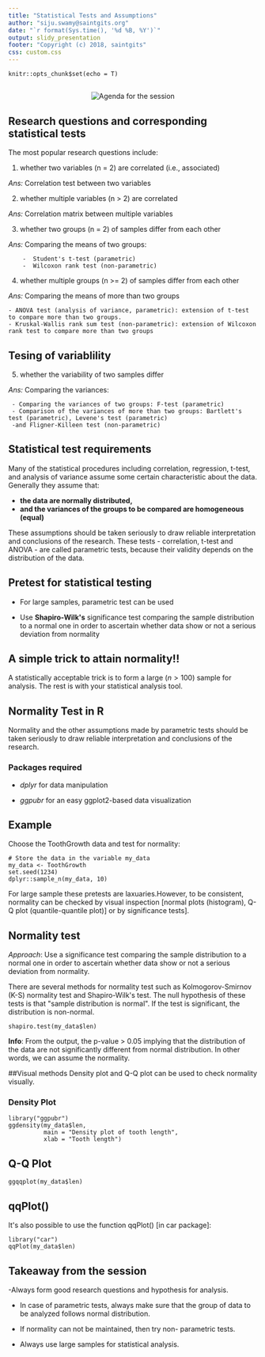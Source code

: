 ```yaml
---
title: "Statistical Tests and Assumptions"
author: "siju.swamy@saintgits.org"
date: "`r format(Sys.time(), '%d %B, %Y')`"
output: slidy_presentation
footer: "Copyright (c) 2018, saintgits"
css: custom.css
---
```


```{r setup, include=FALSE}
knitr::opts_chunk$set(echo = T)
```

## 

<center>

![Agenda for the session](statistical-test-assumptions.png)

</center>



## Research questions and corresponding statistical tests


The most popular research questions include:

1. whether two variables (n = 2) are correlated (i.e., associated)

*Ans:* Correlation test between two variables

2. whether multiple variables (n > 2) are correlated

*Ans:* Correlation matrix between multiple variables

3. whether two groups (n = 2) of samples differ from each other

*Ans:* Comparing the means of two groups:

        -  Student's t-test (parametric)
        -  Wilcoxon rank test (non-parametric)
        
4. whether multiple groups (n >= 2) of samples differ from each other

*Ans:* Comparing the means of more than two groups

    - ANOVA test (analysis of variance, parametric): extension of t-test to compare more than two groups.
    - Kruskal-Wallis rank sum test (non-parametric): extension of Wilcoxon rank test to compare more than two groups


## Tesing of variablility

5. whether the variability of two samples differ

*Ans:* Comparing the variances:

     - Comparing the variances of two groups: F-test (parametric)
     - Comparison of the variances of more than two groups: Bartlett's test (parametric), Levene's test (parametric)
     -and Fligner-Killeen test (non-parametric)


## Statistical test requirements

Many of the statistical procedures including correlation, regression, t-test, and analysis of variance assume some certain characteristic about the data. Generally they assume that:

- **the data are normally distributed,**
- **and the variances of the groups to be compared are homogeneous (equal)**

These assumptions should be taken seriously to draw reliable interpretation and conclusions of the research. These tests - correlation, t-test and ANOVA - are called parametric tests, because their validity depends on the distribution of the data.


## Pretest for statistical testing

- For large samples, parametric test can be used

- Use **Shapiro-Wilk's** significance test comparing the sample distribution to a normal one in order to ascertain whether data show or not a serious deviation from normality

## A simple trick to attain normality!!

A statistically acceptable trick is to form a large ($n>100$) sample for analysis. The rest is with your statistical analysis tool. 


##  Normality Test in R

Normality and the other assumptions made by parametric tests should be taken seriously to draw reliable interpretation and conclusions of the research.

### Packages required

- *dplyr* for data manipulation

- *ggpubr*  for an easy ggplot2-based data visualization

## Example

Choose the ToothGrowth data and test for normality:

```{r}
# Store the data in the variable my_data
my_data <- ToothGrowth
set.seed(1234)
dplyr::sample_n(my_data, 10)

```

 For large sample these pretests are laxuaries.However, to be consistent, normality can be checked by visual inspection [normal plots (histogram), Q-Q plot (quantile-quantile plot)] or by significance tests].


## Normality test

*Approach*:  Use a significance test comparing the sample distribution to a normal one in order to ascertain whether data show or not a serious deviation from normality.

There are several methods for normality test such as Kolmogorov-Smirnov (K-S) normality test and Shapiro-Wilk's test. The null hypothesis of these tests is that "sample distribution is normal". If the test is significant, the distribution is non-normal.

```{r}
shapiro.test(my_data$len)
```

**Info**: From the output, the p-value > 0.05 implying that the distribution of the data are not significantly different from normal distribution. In other words, we can assume the normality.


##Visual methods
Density plot and Q-Q plot can be used to check normality visually.

### Density Plot

```{r}
library("ggpubr")
ggdensity(my_data$len, 
          main = "Density plot of tooth length",
          xlab = "Tooth length")
```

## Q-Q Plot

```{r}
ggqqplot(my_data$len)
```

## qqPlot()

It's also possible to use the function qqPlot() [in car package]:

```{r}
library("car")
qqPlot(my_data$len)
```


## Takeaway from the session

-Always form good research questions and hypothesis for analysis.

- In case of parametric tests, always make sure that the group of data to be analyzed follows normal distribution.

- If normality can not be maintained, then try non- parametric tests.

- Always use large samples for statistical analysis.
